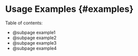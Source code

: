 Usage Examples {#examples}
============

Table of contents:

- @subpage example1
- @subpage example2
- @subpage example3
- @subpage example4